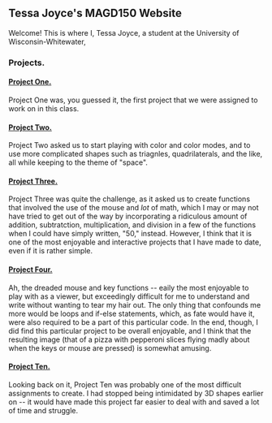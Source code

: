 ## Tessa Joyce's MAGD150 Website
Welcome! This is where I, Tessa Joyce, a student at the University of Wisconsin-Whitewater, 

### Projects.
#### [Project One.](https://github.com/joycetv29/MAGD150/blob/gh-pages/s19magd150lab01_joyce/s19magd150lab01_joyce.pde)
Project One was, you guessed it, the first project that we were assigned to work on in this class.

#### [Project Two.](https://github.com/joycetv29/MAGD150/blob/gh-pages/s19magd150lab02_joyce/s19magd150lab02_joyce.pde)
Project Two asked us to start playing with color and color modes, and to use more complicated shapes such as triagnles, quadrilaterals, and the like, all while keeping to the theme of "space".

#### [Project Three.](https://github.com/joycetv29/MAGD150/blob/gh-pages/s19mag150lab03_joyce/s19mag150lab03_joyce.pde)
Project Three was quite the challenge, as it asked us to create functions that involved the use of the mouse and *lot* of math, which I may or may not have tried to get out of the way by incorporating a ridiculous amount of addition, subtratction, multiplication, and division in a few of the functions when I could have simply written, "50," instead. However, I think that it is one of the most enjoyable and interactive projects that I have made to date, even if it is rather simple.

#### [Project Four.](https://github.com/joycetv29/MAGD150/blob/gh-pages/s19magd150lab04_joyce/s19magd150lab04_joyce.pde)
Ah, the dreaded mouse and key functions -- eaily the most enjoyable to play with as a viewer, but exceedingly difficult for me to understand and write without wanting to tear my hair out. The only thing that confounds me more would be loops and if-else statements, which, as fate would have it, were also required to be a part of this particular code. In the end, though, I did find this particular project to be overall enjoyable, and I think that the resulting image (that of a pizza with pepperoni slices flying madly about when the keys or mouse are pressed) is somewhat amusing. 

#### [Project Ten.](https://github.com/joycetv29/MAGD150/tree/gh-pages/s19magd150lab10_joyce)
Looking back on it, Project Ten was probably one of the most difficult assignments to create. I had stopped being intimidated by 3D shapes earlier on -- it would have made this project far easier to deal with and saved a lot of time and struggle.
